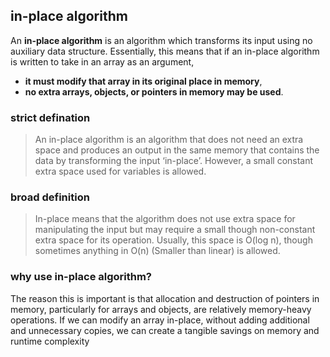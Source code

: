 ## in-place algorithm

An **in-place algorithm** is an algorithm which transforms its input using no auxiliary data structure. 
Essentially, this means that if an in-place algorithm is written to take in an array as an argument, 
- **it must modify that array in its original place in memory**,
- **no extra arrays, objects, or pointers in memory may be used**.
  
  
### strict defination
> An in-place algorithm is an algorithm that does not need an extra space and produces an output in the same memory that contains the data by transforming the input ‘in-place’. However, a small constant extra space used for variables is allowed. 

###  broad definition
> In-place means that the algorithm does not use extra space for manipulating the input but may require a small though non-constant extra space for its operation. Usually, this space is O(log n), though sometimes anything in O(n) (Smaller than linear) is allowed.
  
  
###  why use in-place algorithm?
The reason this is important is that allocation and destruction of pointers in memory, particularly for arrays and objects, are relatively memory-heavy operations. If we can modify an array in-place, without adding additional and unnecessary copies, 
we can create a tangible savings on memory and runtime complexity
